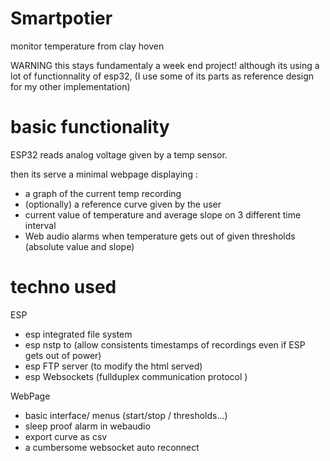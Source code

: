 # Smartpotier
 monitor temperature from clay hoven
 
WARNING
this stays fundamentaly a week end project!
although its using a lot of functionnality of esp32, (I use some of its parts as reference design for my other implementation)


# basic functionality
ESP32 reads analog voltage given by a temp sensor.

then its serve a minimal webpage displaying : 
* a graph of the current temp recording
* (optionally) a reference curve given by the user
* current value of temperature and average slope on 3 different time interval
* Web audio alarms when temperature gets out of given thresholds (absolute value and slope)


# techno used

ESP
* esp integrated file system
* esp nstp to (allow consistents timestamps of recordings even if ESP gets out of power)
* esp FTP server (to modify the html served)
* esp Websockets (fullduplex communication protocol )

WebPage

* basic interface/ menus (start/stop / thresholds...)
* sleep proof alarm in webaudio 
* export curve as csv
* a cumbersome websocket auto reconnect




